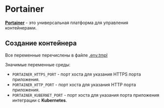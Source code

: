 # Portainer

[**Portainer**](https://docs.portainer.io/) - это универсальная платформа для управления контейнерами.

## Создание контейнера

Все переменные перечислены в файле [.env.tmpl](compose/.env.tmpl)

Значимые переменные среды:

- `PORTAINER_HTTPS_PORT`    - порт хоста для указания HTTPS порта приложения.
- `PORTAINER_HTTP_PORT`     - порт хоста для указания HTTP порта приложения.
- `PORTAINER_KUBERNET_PORT` - порт хоста для указания порта приложения интеграции с **Kubernetes**.
